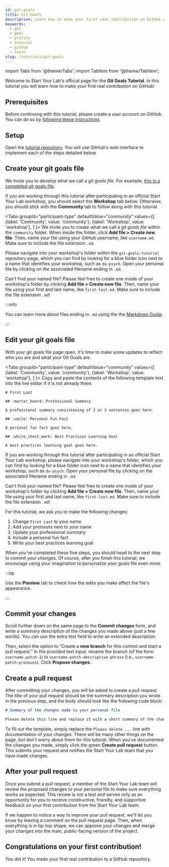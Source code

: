 ```yaml
---
id: git-goals
title: Git Goals
description: Learn how to make your first real contribution on GitHub with the Git Goals Tutorial
keywords:
  - git
  - goal
  - profile
  - tutorial
  - github
  - learn
slug: /tutorials/git-goals
---
```


import Tabs from '@theme/Tabs';
import TabItem from '@theme/TabItem';

Welcome to Start Your Lab's official page for the **Git Goals Tutorial**.
In this tutorial you will learn how to make your first real contribution
on GitHub!

## Prerequisites

Before continuing with this tutorial, please create a user account on GitHub.
You can do so by [following these instructions](/docs/github-accounts#create-your-github-user-account).

## Setup

Open the [tutorial repository](https://github.com/startyourlab/git-goals-tutorial). You will
use GitHub's web interface to implement each of the steps detailed below.

## Create your git goals file

We invite you to develop what we call a <i>git goals file</i>. For example, [this is a completed git goals file](https://github.com/startyourlab/git-goals-tutorial/blob/main/community/aridyckovsky.md).

If you are working through this tutorial after participating in an official Start Your Lab workshop, you should select the **Workshop** tab below. Otherwise, you should stick with the **Community** tab to follow along with this tutorial.

<Tabs
  groupId="participant-type"
  defaultValue="community"
  values={[
    {label: 'Community', value: 'community'},
    {label: 'Workshop', value: 'workshop'},
  ]
}>
  <TabItem value="community">
    We invite you to create what we call a <i>git goals file</i> within the <code>community</code> folder.
    When inside the folder, click <b>Add file > Create new file</b>. Then, name your file
    using your GitHub username, like <code>username.md</code>. Make sure to include the file
    extension <code>.md</code>.
  </TabItem>
  <TabItem value="workshop">
    <p> 
      Please navigate into your workshop's folder within the
      <code>git-goals-tutorial</code> repository page, which you can find by looking for a blue
      folder icon next to a name that identifies your workshop, such as <code>du-psych</code>.
      Open your personal file by clicking on the associated filename ending in <code>.md</code>.
    </p>
    <p>
      Can't find your named file? Please feel free to create one inside of your
      workshop's folder by clicking <b>Add file > Create new file</b>. Then, name your file
      using your first and last name, like <code>first-last.md</code>. Make sure to include the file
      extension <code>.md</code>!
    </p>
  </TabItem>
</Tabs>

:::info

You can learn more about files ending in `.md` using the the [Markdown Guide](https://www.markdownguide.org/).

:::

## Edit your git goals file

With your git goals file page open, it's time to make some updates to reflect who you are and what your Git Goals are.

<Tabs
  groupId="participant-type"
  defaultValue="community"
  values={[
    {label: 'Community', value: 'community'},
    {label: 'Workshop', value: 'workshop'},
  ]
}>
  <TabItem value="community">
    Copy and paste the contents of the following template text into the live editor if it is not already there.

    # First Last

    ## :mortar_board: Professional Summary

    A professional summary consistening of 2 or 3 sentences goes here.

    ## :smile: Personal Fun Fact

    A personal fun fact goes here.

    ## :white_check_mark: Best Practices Learning Goal

    A best practices learning goal goes here.

  </TabItem>
  <TabItem value="workshop">
    <p>
      If you are working through this tutorial after participating in an official Start Your Lab workshop, 
      please navigate into your workshop's folder, which you can find by looking for a blue
      folder icon next to a name that identifies your workshop, such as <code>du-psych</code>.
      Open your personal file by clicking on the associated filename ending in <code>.md</code>.
    </p>
    <p>
      Can't find your named file? Please feel free to create one inside of your
      workshop's folder by clicking <b>Add file > Create new file</b>. Then, name your file
      using your first and last name, like <code>first-last.md</code>. Make sure to include the file
      extension <code>.md</code>!
    </p>
  </TabItem>
</Tabs>

For this tutorial, we ask you to make the following changes:

1. Change `First Last` to your name
2. Add your pronouns next to your name
3. Update your professional summary
4. Include a personal fun fact
5. Write your best practices learning goal

When you've completed these five steps, you should head to the next step to _commit
your changes_. Of course, after you finish this tutorial, we encourage using
your imagination to personalize your goals file even more.

:::tip

Use the **Preview** tab to check how the edits you make affect the file's appearance.

:::

<!-- TODO: Provide suggested next steps/ideas for personalizing -->

## Commit your changes

Scroll further down on the same page to the **Commit changes** form, and write a summary description of 
the changes you made above (just a few words). You can use the extra text field to write an extended description.

Then, select the option to “Create a **new branch** for this commit and start a pull request.”
In the provided text input, rename the branch (of the form `username-patch-1`) to `username-patch-descriptive-phrase`
(i.e., `username-patch-pronouns`). Click **Propose changes**.

## Create a pull request

After committing your changes, you will be asked to create a pull request.
The title of your pull request should be the summary description you wrote in the previous step,
and the body should look like the following code block: 

```md
# Summary of the changes made to your personal file

Please delete this line and replace it with a short summary of the changes made to your personal file.

```

To fill out the template, simply replace the `Please delete ...` line with documentation of your changes.
There will be many other things on the page, but don't worry about them for this tutorial. When you've documented
the changes you made, simply click the green **Create pull request** button. This submits your request and notifies
the Start Your Lab team that you have made changes.

## After your pull request

Once you submit a pull request, a member of the Start Your Lab team will review the
proposed changes to your personal file to make sure everything works as expected. This
review is _not_ a test and serves only as an opportunity for you to receive constructive, friendly,
and supportive feedback on your first contribution from the Start Your Lab team.

If we happen to notice a way to improve your pull request, we'll let you know by leaving a
comment on the pull request page. Then, when everything
is in tip-top shape, we can approve your changes and merge your changes into the
main, public-facing version of the project.

<!-- TODO: What happens after pull request submitted -->

## Congratulations on your first contribution!

You did it! You made your first real contribution to a GitHub repository.
